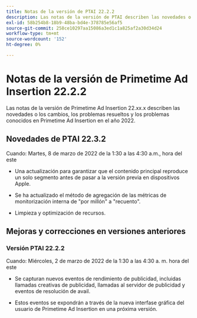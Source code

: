 ```yaml
---
title: Notas de la versión de PTAI 22.2.2
description: Las notas de la versión de PTAI describen las novedades o los cambios, los problemas resueltos y conocidos de Primetime Ad Insertion en el año 2022.
exl-id: 58b254b8-18b9-48ba-bd4e-378785e56af5
source-git-commit: 258ce10297aa15086a3ed1c1a825af2a30d34d24
workflow-type: tm+mt
source-wordcount: '152'
ht-degree: 0%

---
```


# Notas de la versión de Primetime Ad Insertion 22.2.2

Las notas de la versión de Primetime Ad Insertion 22.xx.x describen las novedades o los cambios, los problemas resueltos y los problemas conocidos en Primetime Ad Insertion en el año 2022.

## Novedades de PTAI 22.3.2

Cuando: Martes, 8 de marzo de 2022 de la 1:30 a las 4:30 a.m., hora del este

* Una actualización para garantizar que el contenido principal reproduce un solo segmento antes de pasar a la versión previa en dispositivos Apple.

* Se ha actualizado el método de agregación de las métricas de monitorización interna de &quot;por millón&quot; a &quot;recuento&quot;.

* Limpieza y optimización de recursos.

## Mejoras y correcciones en versiones anteriores

### Versión PTAI 22.2.2

Cuando: Miércoles, 2 de marzo de 2022 de la 1:30 a las 4:30 a. m. hora del este

* Se capturan nuevos eventos de rendimiento de publicidad, incluidas llamadas creativas de publicidad, llamadas al servidor de publicidad y eventos de resolución de avail.

* Estos eventos se expondrán a través de la nueva interfase gráfica del usuario de Primetime Ad Insertion en una próxima versión.
